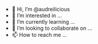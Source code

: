 - 👋 Hi, I’m @audreilicious
- 👀 I’m interested in ...
- 🌱 I’m currently learning ...
- 💞️ I’m looking to collaborate on ...
- 📫 How to reach me ...

<!---
audreilicious/audreilicious is a ✨ special ✨ repository because its `README.md` (this file) appears on your GitHub profile.
You can click the Preview link to take a look at your changes.
--->
